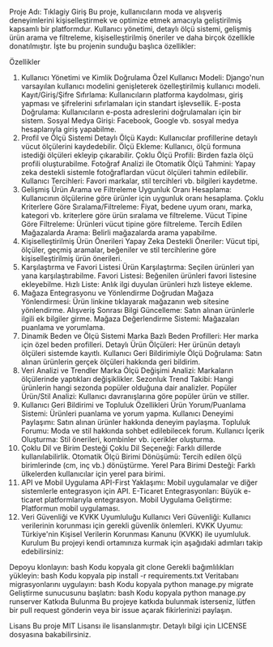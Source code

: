 Proje Adı: Tıklagiy
Giriş
Bu proje, kullanıcıların moda ve alışveriş deneyimlerini kişiselleştirmek ve optimize etmek amacıyla geliştirilmiş kapsamlı bir platformdur. Kullanıcı yönetimi, detaylı ölçü sistemi, gelişmiş ürün arama ve filtreleme, kişiselleştirilmiş öneriler ve daha birçok özellikle donatılmıştır. İşte bu projenin sunduğu başlıca özellikler:

Özellikler
1. Kullanıcı Yönetimi ve Kimlik Doğrulama
Özel Kullanıcı Modeli: Django'nun varsayılan kullanıcı modelini genişleterek özelleştirilmiş kullanıcı modeli.
Kayıt/Giriş/Şifre Sıfırlama: Kullanıcıların platforma kaydolması, giriş yapması ve şifrelerini sıfırlamaları için standart işlevsellik.
E-posta Doğrulama: Kullanıcıların e-posta adreslerini doğrulamaları için bir sistem.
Sosyal Medya Girişi: Facebook, Google vb. sosyal medya hesaplarıyla giriş yapabilme.
2. Profil ve Ölçü Sistemi
Detaylı Ölçü Kaydı: Kullanıcılar profillerine detaylı vücut ölçülerini kaydedebilir.
Ölçü Ekleme: Kullanıcı, ölçü formuna istediği ölçüleri ekleyip çıkarabilir.
Çoklu Ölçü Profili: Birden fazla ölçü profili oluşturabilme.
Fotoğraf Analizi ile Otomatik Ölçü Tahmini: Yapay zeka destekli sistemle fotoğraflardan vücut ölçüleri tahmin edilebilir.
Kullanıcı Tercihleri: Favori markalar, stil tercihleri vb. bilgileri kaydetme.
3. Gelişmiş Ürün Arama ve Filtreleme
Uygunluk Oranı Hesaplama: Kullanıcının ölçülerine göre ürünler için uygunluk oranı hesaplama.
Çoklu Kriterlere Göre Sıralama/Filtreleme: Fiyat, bedene uyum oranı, marka, kategori vb. kriterlere göre ürün sıralama ve filtreleme.
Vücut Tipine Göre Filtreleme: Ürünleri vücut tipine göre filtreleme.
Tercih Edilen Mağazalarda Arama: Belirli mağazalarda arama yapabilme.
4. Kişiselleştirilmiş Ürün Önerileri
Yapay Zeka Destekli Öneriler: Vücut tipi, ölçüler, geçmiş aramalar, beğeniler ve stil tercihlerine göre kişiselleştirilmiş ürün önerileri.
5. Karşılaştırma ve Favori Listesi
Ürün Karşılaştırma: Seçilen ürünleri yan yana karşılaştırabilme.
Favori Listesi: Beğenilen ürünleri favori listesine ekleyebilme.
Hızlı Liste: Anlık ilgi duyulan ürünleri hızlı listeye ekleme.
6. Mağaza Entegrasyonu ve Yönlendirme
Doğrudan Mağaza Yönlendirmesi: Ürün linkine tıklayarak mağazanın web sitesine yönlendirme.
Alışveriş Sonrası Bilgi Güncelleme: Satın alınan ürünlerle ilgili ek bilgiler girme.
Mağaza Değerlendirme Sistemi: Mağazaları puanlama ve yorumlama.
7. Dinamik Beden ve Ölçü Sistemi
Marka Bazlı Beden Profilleri: Her marka için özel beden profilleri.
Detaylı Ürün Ölçüleri: Her ürünün detaylı ölçüleri sistemde kayıtlı.
Kullanıcı Geri Bildirimiyle Ölçü Doğrulama: Satın alınan ürünlerin gerçek ölçüleri hakkında geri bildirim.
8. Veri Analizi ve Trendler
Marka Ölçü Değişimi Analizi: Markaların ölçülerinde yaptıkları değişiklikler.
Sezonluk Trend Takibi: Hangi ürünlerin hangi sezonda popüler olduğuna dair analizler.
Popüler Ürün/Stil Analizi: Kullanıcı davranışlarına göre popüler ürün ve stiller.
9. Kullanıcı Geri Bildirimi ve Topluluk Özellikleri
Ürün Yorum/Puanlama Sistemi: Ürünleri puanlama ve yorum yapma.
Kullanıcı Deneyimi Paylaşımı: Satın alınan ürünler hakkında deneyim paylaşma.
Topluluk Forumu: Moda ve stil hakkında sohbet edilebilecek forum.
Kullanıcı İçerik Oluşturma: Stil önerileri, kombinler vb. içerikler oluşturma.
10. Çoklu Dil ve Birim Desteği
Çoklu Dil Seçeneği: Farklı dillerde kullanılabilirlik.
Otomatik Ölçü Birimi Dönüşümü: Tercih edilen ölçü birimlerinde (cm, inç vb.) dönüştürme.
Yerel Para Birimi Desteği: Farklı ülkelerden kullanıcılar için yerel para birimi.
11. API ve Mobil Uygulama
API-First Yaklaşımı: Mobil uygulamalar ve diğer sistemlerle entegrasyon için API.
E-Ticaret Entegrasyonları: Büyük e-ticaret platformlarıyla entegrasyon.
Mobil Uygulama Geliştirme: Platformun mobil uygulaması.
12. Veri Güvenliği ve KVKK Uyumluluğu
Kullanıcı Veri Güvenliği: Kullanıcı verilerinin korunması için gerekli güvenlik önlemleri.
KVKK Uyumu: Türkiye'nin Kişisel Verilerin Korunması Kanunu (KVKK) ile uyumluluk.
Kurulum
Bu projeyi kendi ortamınıza kurmak için aşağıdaki adımları takip edebilirsiniz:

Depoyu klonlayın:
bash
Kodu kopyala
git clone <repository-url>
Gerekli bağımlılıkları yükleyin:
bash
Kodu kopyala
pip install -r requirements.txt
Veritabanı migrasyonlarını uygulayın:
bash
Kodu kopyala
python manage.py migrate
Geliştirme sunucusunu başlatın:
bash
Kodu kopyala
python manage.py runserver
Katkıda Bulunma
Bu projeye katkıda bulunmak isterseniz, lütfen bir pull request gönderin veya bir issue açarak fikirlerinizi paylaşın.

Lisans
Bu proje MIT Lisansı ile lisanslanmıştır. Detaylı bilgi için LICENSE dosyasına bakabilirsiniz.
